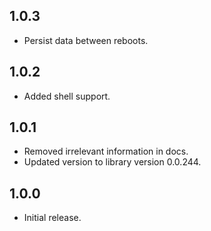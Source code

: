 ## 1.0.3

- Persist data between reboots.

## 1.0.2

- Added shell support.

## 1.0.1

- Removed irrelevant information in docs.
- Updated version to library version 0.0.244.

## 1.0.0

- Initial release.
